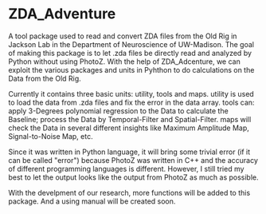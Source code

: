 # ZDA_Adventure
A tool package used to read and convert ZDA files from the Old Rig in Jackson Lab in the Department of Neuroscience of UW-Madison.
The goal of making this package is to let .zda files be directly read and analyzed by Python without using PhotoZ.
With the help of ZDA_Adcenture, we can exploit the various packages and units in Pyhthon to do calculations on the Data from the Old Rig.

Currently it contains three basic units: utility, tools and maps.
utility is used to load the data from .zda files and fix the error in the data array.
tools can: apply 3-Degrees polynomial regression to the Data to calculate the Baseline; process the Data by Temporal-Filter and Spatial-Filter.
maps will check the Data in several different insights like Maximum Amplitude Map, Signal-to-Noise Map, etc.

Since it was written in Python language, it will bring some trivial error (if it can be called "error") because PhotoZ was written in C++ and the accuracy of different programming languages is different.
However, I still tried my best to let the output looks like the output from PhotoZ as much as possible.

With the develpment of our research, more functions will be added to this package.
And a using manual will be created soon.
